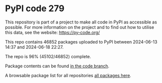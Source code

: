 # PyPI code 279

This repository is part of a project to make all code in PyPI as accessible as possible. For more information 
on the project and to find out how to utilise this data, see the website: https://py-code.org/

This repo contains 46852 packages uploaded to PyPI between 
2024-06-13 14:37 and 2024-06-18 22:27.

The repo is 96% (45102/46852) complete.

Package contents can be found [in the code branch](https://github.com/pypi-data/pypi-mirror-279/tree/code/packages).

A browsable package list for all repositories [all packages here](https://py-code.org/repositories/pypi-mirror-279).


